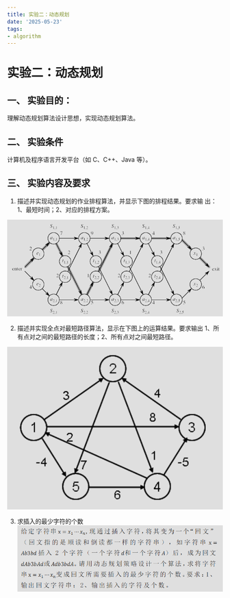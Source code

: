 ```yaml
---
title: 实验二：动态规划
date: '2025-05-23'
tags:
- algorithm
---
```


# 实验二：动态规划

## 一、 实验目的： 

理解动态规划算法设计思想，实现动态规划算法。

## 二、 实验条件 

计算机及程序语言开发平台（如 C、C++、Java 等）。

## 三、 实验内容及要求 

1. 描述并实现动态规划的作业排程算法，并显示下图的排程结果。要求输
出：1、最短时间；2、对应的排程方案。

![alt text](image.png)

2. 描述并实现全点对最短路径算法，显示在下图上的运算结果。要求输出
1、所有点对之间的最短路径的长度；2、所有点对之间最短路径。

![alt text](image-1.png)

3. 求插入的最少字符的个数
![alt text](image-2.png)



